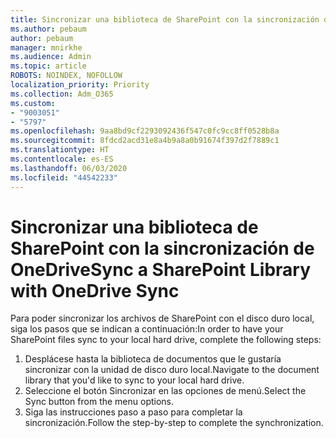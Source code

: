 ```yaml
---
title: Sincronizar una biblioteca de SharePoint con la sincronización de OneDrive
ms.author: pebaum
author: pebaum
manager: mnirkhe
ms.audience: Admin
ms.topic: article
ROBOTS: NOINDEX, NOFOLLOW
localization_priority: Priority
ms.collection: Adm_O365
ms.custom:
- "9003051"
- "5797"
ms.openlocfilehash: 9aa8bd9cf2293092436f547c0fc9cc8ff0528b8a
ms.sourcegitcommit: 8fdcd2acd31e8a4b9a8a0b91674f397d2f7889c1
ms.translationtype: HT
ms.contentlocale: es-ES
ms.lasthandoff: 06/03/2020
ms.locfileid: "44542233"
---
```

# <a name="sync-a-sharepoint-library-with-onedrive-sync"></a><span data-ttu-id="224f5-102">Sincronizar una biblioteca de SharePoint con la sincronización de OneDrive</span><span class="sxs-lookup"><span data-stu-id="224f5-102">Sync a SharePoint Library with OneDrive Sync</span></span>

<span data-ttu-id="224f5-103">Para poder sincronizar los archivos de SharePoint con el disco duro local, siga los pasos que se indican a continuación:</span><span class="sxs-lookup"><span data-stu-id="224f5-103">In order to have your SharePoint files sync to your local hard drive, complete the following steps:</span></span>

1. <span data-ttu-id="224f5-104">Desplácese hasta la biblioteca de documentos que le gustaría sincronizar con la unidad de disco duro local.</span><span class="sxs-lookup"><span data-stu-id="224f5-104">Navigate to the document library that you'd like to sync to your local hard drive.</span></span>
2. <span data-ttu-id="224f5-105">Seleccione el botón Sincronizar en las opciones de menú.</span><span class="sxs-lookup"><span data-stu-id="224f5-105">Select the Sync button from the menu options.</span></span>
3. <span data-ttu-id="224f5-106">Siga las instrucciones paso a paso para completar la sincronización.</span><span class="sxs-lookup"><span data-stu-id="224f5-106">Follow the step-by-step to complete the synchronization.</span></span>